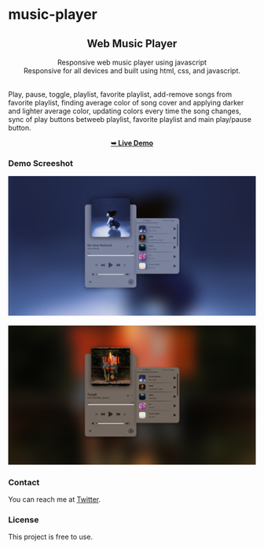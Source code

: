 # music-player

<div align="center">
  <h2 align="center">Web Music Player</h2>

  Responsive web music player using javascript <br/>Responsive for all devices and built using html, css, and javascript.<br />
  <br />
  <p align="start">Play, pause, toggle, playlist, favorite playlist, add-remove songs from favorite playlist, finding average color of song cover and applying darker and lighter average color, updating colors every time the song changes, sync of play buttons betweeb playlist, favorite playlist and main play/pause button.</p>
  
<a href="https://kuzguni.github.io/music-player/"><strong>➥ Live Demo</strong></a>

</div>


### Demo Screeshot

![Music Player Desktop Demo](./assets/demo.png)
<br />
<br />
![Music Player Desktop Demo](./assets/demo-2.png)

### Contact

You can reach me at [Twitter](https://x.com/Kuzguni3).

### License

This project is free to use.
